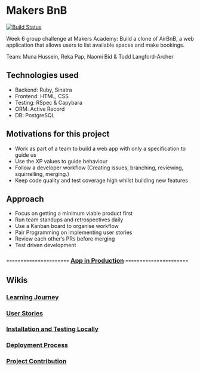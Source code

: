 # Makers BnB

[![Build Status](https://travis-ci.org/toddpla/makersbnb.svg?branch=master)](https://travis-ci.org/toddpla/makersbnb)

Week 6 group challenge at Makers Academy: Build a clone of AirBnB, a web application that allows users to list available spaces and make bookings.

Team:
Muna Hussein, Reka Pap, Naomi Bid & Todd Langford-Archer


## Technologies used

* Backend: Ruby, Sinatra
* Frontend: HTML, CSS
* Testing: RSpec & Capybara
* ORM: Active Record
* DB: PostgreSQL

## Motivations for this project

* Work as part of a team to build a web app with only a specification to guide us
* Use the XP values to guide behaviour
* Follow a developer workflow (Creating issues, branching, reviewing, squirrelling, merging.)
* Keep code quality and test coverage high whilst building new features

## Approach

* Focus on getting a minimum viable product first
* Run team standups and retrospectives daily
* Use a Kanban board to organise workflow
* Pair Programming on implementing user stories
* Review each other’s PRs before merging
* Test driven development


### ---------------------- [App in Production](https://makers-bnb-oct.herokuapp.com/) ----------------------


## Wikis

### [Learning Journey](https://github.com/toddpla/makersbnb/wiki/Team-Learning-Journey)
### [User Stories](https://github.com/toddpla/makersbnb/wiki/User-Stories)
### [Installation and Testing Locally](https://github.com/toddpla/makersbnb/wiki/Installation-and-Testing-Locally)
### [Deployment Process](https://github.com/toddpla/makersbnb/wiki/Deployment-process)
### [Project Contribution](https://github.com/toddpla/makersbnb/wiki/Project-Contribution)

